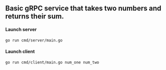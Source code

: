 ## Basic gRPC service that takes two numbers and returns their sum.

#### Launch server
```
go run cmd/server/main.go
```

#### Launch client
```
go run cmd/client/main.go num_one num_two 
```

